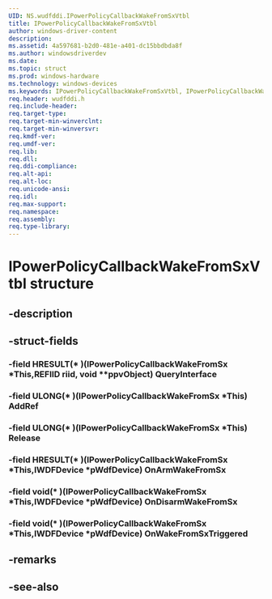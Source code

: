 ```yaml
---
UID: NS.wudfddi.IPowerPolicyCallbackWakeFromSxVtbl
title: IPowerPolicyCallbackWakeFromSxVtbl
author: windows-driver-content
description: 
ms.assetid: 4a597681-b2d0-481e-a401-dc15bbdbda8f
ms.author: windowsdriverdev
ms.date: 
ms.topic: struct
ms.prod: windows-hardware
ms.technology: windows-devices
ms.keywords: IPowerPolicyCallbackWakeFromSxVtbl, IPowerPolicyCallbackWakeFromSxVtbl
req.header: wudfddi.h
req.include-header:
req.target-type:
req.target-min-winverclnt:
req.target-min-winversvr:
req.kmdf-ver:
req.umdf-ver:
req.lib:
req.dll:
req.ddi-compliance:
req.alt-api:
req.alt-loc:
req.unicode-ansi:
req.idl:
req.max-support:
req.namespace:
req.assembly:
req.type-library:
---
```


# IPowerPolicyCallbackWakeFromSxVtbl structure

## -description



## -struct-fields

### -field HRESULT(* )(IPowerPolicyCallbackWakeFromSx *This,REFIID riid, void **ppvObject) QueryInterface			
 	
### -field ULONG(* )(IPowerPolicyCallbackWakeFromSx *This) AddRef			
 	
### -field ULONG(* )(IPowerPolicyCallbackWakeFromSx *This) Release			
 	
### -field HRESULT(* )(IPowerPolicyCallbackWakeFromSx *This,IWDFDevice *pWdfDevice) OnArmWakeFromSx			
 	
### -field void(* )(IPowerPolicyCallbackWakeFromSx *This,IWDFDevice *pWdfDevice) OnDisarmWakeFromSx			
 	
### -field void(* )(IPowerPolicyCallbackWakeFromSx *This,IWDFDevice *pWdfDevice) OnWakeFromSxTriggered			
 	
## -remarks

## -see-also